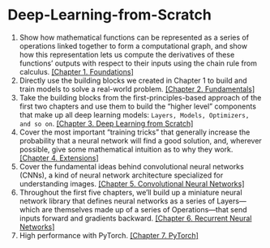 # Deep-Learning-from-Scratch
1. Show how mathematical functions can be represented as a series of operations linked together to form a computational graph, and show how this representation lets us compute the derivatives of these functions’ outputs with respect to their inputs using the chain rule from calculus. [[Chapter 1. Foundations]](https://github.com/taufikfathurahman/Deep-Learning-from-Scratch/blob/master/Chapter%201.%20Foundations.ipynb)
2. Directly use the building blocks we created in Chapter 1 to build and train models to solve a real-world problem. [[Chapter 2. Fundamentals]](https://github.com/taufikfathurahman/Deep-Learning-from-Scratch/blob/master/Chapter%202.%20Fundamentals.ipynb)
3. Take the building blocks from the first-principles-based approach of the first two chapters and use them to build the “higher level” components that make up all deep learning models: `Layers, Models, Optimizers, and so on`. [[Chapter 3. Deep Learning from Scratch]](https://github.com/taufikfathurahman/Deep-Learning-from-Scratch/blob/master/Chapter%201.%20Foundations.ipynb)
4. Cover the most important “training tricks” that generally increase the probability that a neural network will find a good solution, and, wherever possible, give some mathematical intuition as to why they work. [[Chapter 4. Extensions]](https://github.com/taufikfathurahman/Deep-Learning-from-Scratch/blob/master/Chapter%201.%20Foundations.ipynb)
5. Cover the fundamental ideas behind convolutional neural networks (CNNs), a kind of neural network architecture specialized for understanding images. [[Chapter 5. Convolutional Neural Networks]](https://github.com/taufikfathurahman/Deep-Learning-from-Scratch/blob/master/Chapter%201.%20Foundations.ipynb)
6. Throughout the first five chapters, we’ll build up a miniature neural network library that defines neural networks as a series of Layers—which are themselves made up of a series of Operations—that send inputs forward and gradients backward. [[Chapter 6. Recurrent Neural Networks]](https://github.com/taufikfathurahman/Deep-Learning-from-Scratch/blob/master/Chapter%201.%20Foundations.ipynb)
7. High performance with PyTorch. [[Chapter 7. PyTorch]](https://github.com/taufikfathurahman/Deep-Learning-from-Scratch/blob/master/Chapter%201.%20Foundations.ipynb)
